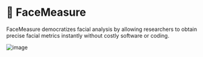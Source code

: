 # 🧑 FaceMeasure

FaceMeasure democratizes facial analysis by allowing researchers to obtain precise facial metrics instantly without costly software or coding.

![image](https://github.com/user-attachments/assets/bb5a5438-7ac4-475f-97be-46ac271fee79)



